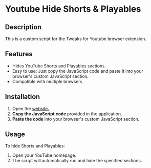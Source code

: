 # Youtube Hide Shorts & Playables

## Description
This is a custom script for the Tweaks for Youtube browser extension.

## Features
- Hides YouTube Shorts and Playables sections.
- Easy to use: Just copy the JavaScript code and paste it into your browser's custom JavaScript section.
- Compatible with multiple browsers.

## Installation
1. Open the <a href="https://gnhen.github.io/Youtube-Hide-Shorts-and-Playables/">website.</a>
2. **Copy the JavaScript code** provided in the application.
3. **Paste the code** into your browser's custom JavaScript section.

## Usage
To hide Shorts and Playables:
1. Open your YouTube homepage.
2. The script will automatically run and hide the specified sections.
